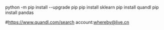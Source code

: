 python -m pip install --upgrade pip
pip install sklearn
pip install quandl
pip install pandas




#https://www.quandl.com/search
account:whereby@live.cn


